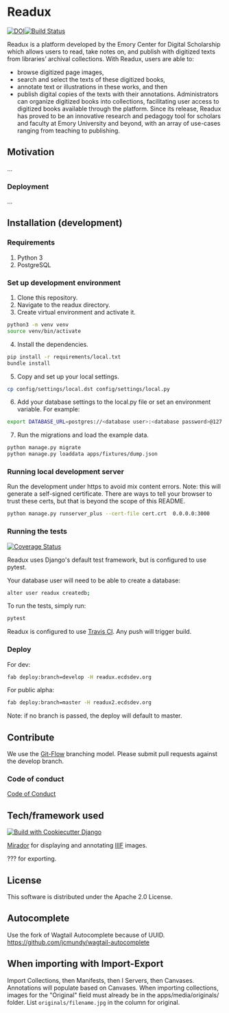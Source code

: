 # Readux

[![DOI](https://zenodo.org/badge/DOI/10.5281/zenodo.3572679.svg)](https://doi.org/10.5281/zenodo.3572679)[![Build Status](https://travis-ci.com/ecds/readux.svg?branch=develop)](https://travis-ci.com/ecds/readux)

Readux is a platform developed by the Emory Center for Digital Scholarship which allows users to read, take notes on, and publish with digitized texts from libraries’ archival collections. With Readux, users are able to:
-	browse digitized page images, 
-	search and select the texts of these digitized books, 
-	annotate text or illustrations in these works, and then 
-	publish digital copies of the texts with their annotations. 
Administrators can organize digitized books into collections, facilitating user access to digitized books available through the platform. Since its release, Readux has proved to be an innovative research and pedagogy tool for scholars and faculty at Emory University and beyond, with an array of use-cases ranging from teaching to publishing. 


## Motivation

...

### Deployment

...


## Installation (development)

### Requirements

1. Python 3
2. PostgreSQL

### Set up development environment

1. Clone this repository.
2. Navigate to the readux directory.
3. Create virtual environment and activate it.

~~~bash
python3 -m venv venv
source venv/bin/activate
~~~

4. Install the dependencies.

~~~bash
pip install -r requirements/local.txt
bundle install
~~~

5. Copy and set up your local settings.

~~~bash
cp config/settings/local.dst config/settings/local.py
~~~

6. Add your database settings to the local.py file or set an environment variable. For example:

~~~bash
export DATABASE_URL=postgres://<database user>:<database password>@127.0.0.1:5432/<database name>
~~~

7. Run the migrations and load the example data.

~~~bash
python manage.py migrate
python manage.py loaddata apps/fixtures/dump.json
~~~

### Running local development server

Run the development under https to avoid mix content errors. Note: this will generate a self-signed certificate. There are ways to tell your browser to trust these certs, but that is beyond the scope of this README.

~~~bash
python manage.py runserver_plus --cert-file cert.crt  0.0.0.0:3000
~~~

### Running the tests

[![Coverage Status](https://coveralls.io/repos/github/ecds/readux/badge.svg?branch=develop)](https://coveralls.io/github/ecds/readux?branch=develop)

Readux uses Django's default test framework, but is configured to use pytest.

Your database user will need to be able to create a database:

~~~bash
alter user readux createdb;
~~~

To run the tests, simply run:

~~~bash
pytest
~~~

Readux is configured to use [Travis CI](https://travis-ci.org/ecds/readux). Any push will trigger build.

### Deploy

For dev:

~~~bash
fab deploy:branch=develop -H readux.ecdsdev.org
~~~

For public alpha:

~~~bash
fab deploy:branch=master -H readux2.ecdsdev.org
~~~

Note: if no branch is passed, the deploy will default to master.

## Contribute

We use the [Git-Flow](https://danielkummer.github.io/git-flow-cheatsheet/) branching model. Please submit pull requests against the develop branch.

### Code of conduct

[Code of Conduct](CODE_OF_CONDUCT.md)

## Tech/framework used

[![Build with Cookiecutter Django](https://img.shields.io/badge/built%20with-Cookiecutter%20Django-ff69b4.svg)](https://github.com/pydanny/cookiecutter-django/)

[Mirador](http://projectmirador.org/) for displaying and annotating [IIIF](http://iiif.io) images.

??? for exporting.

## License

This software is distributed under the Apache 2.0 License.

## Autocomplete

Use the fork of Wagtail Autocomplete because of UUID. https://github.com/jcmundy/wagtail-autocomplete

## When importing with Import-Export

Import Collections, then Manifests, then I Servers, then Canvases.  Annotations will populate based on Canvases.
When importing collections, images for the "Original" field must already be in the apps/media/originals/ folder.  List `originals/filename.jpg` in the column for original.

